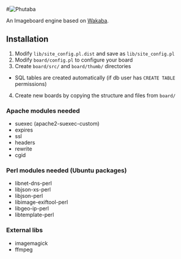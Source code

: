 #![Phutaba](https://cloud.githubusercontent.com/assets/173749/21355624/08f02130-c6cf-11e6-8c64-debb59bc9cc6.png)

An Imageboard engine based on [Wakaba](http://wakaba.c3.cx/s/web/wakaba_kareha).

## Installation
1. Modify `lib/site_config.pl.dist` and save as `lib/site_config.pl`
2. Modify `board/config.pl` to configure your board
3. Create `board/src/` and `board/thumb/` directories  
 - SQL tables are created automatically (if db user has `CREATE TABLE` permissions)
4. Create new boards by copying the structure and files from `board/`

### Apache modules needed
* suexec (apache2-suexec-custom)
* expires
* ssl
* headers
* rewrite
* cgid

### Perl modules needed (Ubuntu packages)
* libnet-dns-perl
* libjson-xs-perl
* libjson-perl
* libimage-exiftool-perl
* libgeo-ip-perl
* libtemplate-perl

### External libs
* imagemagick
* ffmpeg
